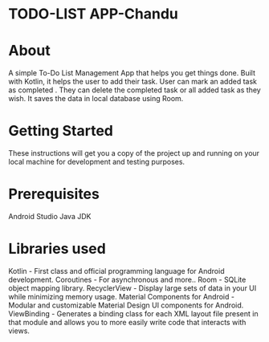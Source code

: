 # TODO-LIST APP-Chandu
# About
A simple To-Do List Management App that helps you get things done. Built with Kotlin, it helps the user to add their task. User can mark an added task as completed . They can delete the completed task or all added task as they wish. It saves the data in local database using Room.

# Getting Started
These instructions will get you a copy of the project up and running on your local machine for development and testing purposes.

# Prerequisites
Android Studio
Java JDK
# Libraries used
Kotlin - First class and official programming language for Android development.
Coroutines - For asynchronous and more..
Room - SQLite object mapping library.
RecyclerView - Display large sets of data in your UI while minimizing memory usage.
Material Components for Android - Modular and customizable Material Design UI components for Android.
ViewBinding - Generates a binding class for each XML layout file present in that module and allows you to more easily write code that interacts with views.
